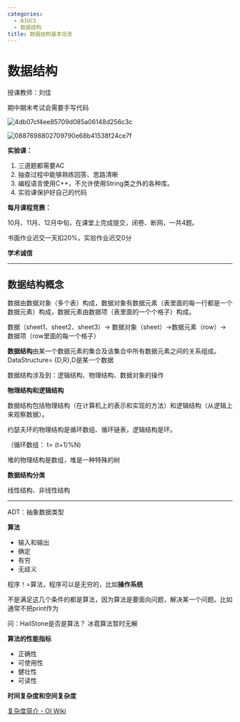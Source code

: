 ```yaml
---
categories:
  - NJUCS
  - 数据结构
title: 数据结构基本信息
---
```

# 数据结构

授课教师：刘佳

期中期末考试会需要手写代码

![4db07cf4ee85709d085a06148d256c3c](https://yamapicgo.oss-cn-nanjing.aliyuncs.com/picgoImage/4db07cf4ee85709d085a06148d256c3c.jpg)





![0887698802709790e68b41538f24ce7f](https://yamapicgo.oss-cn-nanjing.aliyuncs.com/picgoImage/0887698802709790e68b41538f24ce7f.jpg)



**实验课：**

1.   三道题都需要AC
2.   抽查过程中能够熟练回答、思路清晰
3.   编程语言使用C++，不允许使用String类之外的各种库。
4.   实验课保护好自己的代码

**每月课程竞赛：**

10月、11月、12月中旬，在课堂上完成提交，闭卷、断网，一共4题。

书面作业迟交一天扣20%，实验作业迟交0分

**学术诚信**



---

## 数据结构概念

数据由数据对象（多个表）构成，数据对象有数据元素（表里面的每一行都是一个数据元素）构成，数据元素由数据项（表里面的一个个格子）构成。

数据（sheet1、sheet2、sheet3）-> 数据对象（sheet）->数据元素（row）-> 数据项（row里面的每一个格子）

**数据结构**由某一个数据元素的集合及该集合中所有数据元素之间的关系组成。 DataStructure= {D,R},D是某一个数据

数据结构涉及到：逻辑结构、物理结构、数据对象的操作

**物理结构和逻辑结构**

数据结构包括物理结构（在计算机上的表示和实现的方法）和逻辑结构（从逻辑上来观察数据）。

约瑟夫环的物理结构是循环数组、循环链表，逻辑结构是环。

（循环数组： t= (t+1)%N)

堆的物理结构是数组，堆是一种特殊的树

**数据结构分类**

线性结构、非线性结构

---

ADT：抽象数据类型





**算法**

-    输入和输出
-   确定
-   有穷
-   无歧义

程序！=算法，程序可以是无穷的，比如**操作系统** 

不是满足这几个条件的都是算法，因为算法是要面向问题，解决某一个问题。比如通常不把print作为

问：HailStone是否是算法？ 冰雹算法暂时无解

**算法的性能指标**

-   正确性
-   可使用性
-   健壮性
-   可读性

**时间复杂度和空间复杂度**

[复杂度简介 - OI Wiki](https://oi-wiki.org/basic/complexity/)